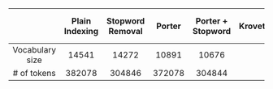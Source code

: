 |                 | Plain  Indexing | Stopword  Removal | Porter | Porter +  Stopword | Krovetz | Krovetz +  Stopword |
|:---------------:|:---------------:|:-----------------:|:------:|:------------------:|:-------:|:-------------------:|
| Vocabulary size |      14541      | 14272             | 10891  | 10676              |         |                     |
|   # of tokens   |      382078     | 304846            | 372078 | 304844             |         |                     |
